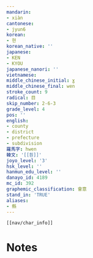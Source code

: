 ```yaml
---
mandarin:
- xiàn
cantonese:
- jyun6
korean:
- 현
korean_native: ''
japanese:
- KEN
- KYOU
japanese_nanori: ''
vietnamese:
middle_chinese_initial: ɣ
middle_chinese_final: wen
stroke_count: 9
radical: 目
skip_number: 2-6-3
grade_level: 4
pos: ''
english:
- county
- district
- prefecture
- subdivision
羅馬字: hwen
韓文: '[[훤]]'
joyo_level: '3'
hsk_level: ''
hanmun_edu_level: ''
danayo_id: 4189
mc_id: 392
graphemic_classification: 會意
stand_in: 'TRUE'
aliases:
- 縣
---
```

```meta-bind-embed
[[nav/char_info]]
```

# Notes
